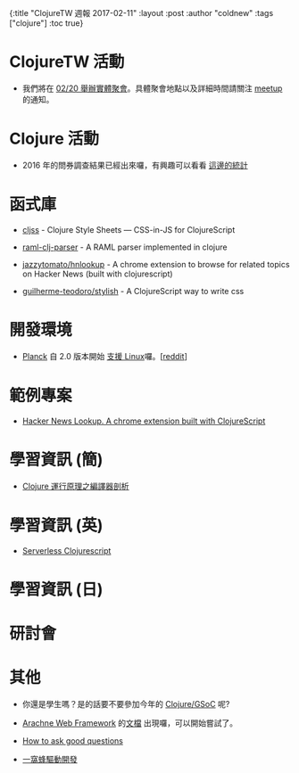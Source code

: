 {:title "ClojureTW 週報 2017-02-11"
:layout :post
:author "coldnew"
:tags  ["clojure"]
:toc true}

# ClojureTW 活動

* 我們將在 [02/20 舉辦實體聚會](https://www.meetup.com/Clojure-tw/events/237312985/)。具體聚會地點以及詳細時間請關注 [meetup](https://www.meetup.com/Clojure-tw/events/237312985/) 的通知。

# Clojure 活動

* 2016 年的問券調查結果已經出來囉，有興趣可以看看 [這邊的統計](http://blog.cognitect.com/blog/2017/1/31/state-of-clojure-2016-results)

# 函式庫

* [cljss](https://github.com/roman01la/cljss) - Clojure Style Sheets — CSS-in-JS for ClojureScript

* [raml-clj-parser](https://github.com/zacyang/raml-clj-parser) - A RAML parser implemented in clojure

* [jazzytomato/hnlookup](https://github.com/jazzytomato/hnlookup) - A chrome extension to browse for related topics on Hacker News (built with clojurescript)

* [guilherme-teodoro/stylish](https://github.com/guilherme-teodoro/stylish) - A ClojureScript way to write css

# 開發環境

* [Planck](https://github.com/mfikes/planck) 自 2.0 版本開始 [支援 Linux](http://blog.fikesfarm.com/posts/2017-02-04-planck-2.html)囉。[[reddit](https://www.reddit.com/r/Clojure/comments/5s2fea/planck_2_now_with_linux_support/)]

# 範例專案

* [Hacker News Lookup. A chrome extension built with ClojureScript](http://jazzytomato.com/hnlookup-chrome-extension-clojurescript/)


# 學習資訊 (簡)

* [Clojure 運行原理之編譯器剖析](http://liujiacai.net/blog/2017/02/05/clojure-compiler-analyze/)

# 學習資訊 (英)

* [Serverless Clojurescript](https://nervous.io/clojurescript/lambda/2017/02/06/serverless-cljs/)


# 學習資訊 (日)


# 研討會

# 其他

* 你還是學生嗎？是的話要不要參加今年的 [Clojure/GSoC](http://clojure-gsoc.org/) 呢?

* [Arachne Web Framework](http://arachne-framework.org/) 的[文檔](http://docs.arachne-framework.org/) 出現囉，可以開始嘗試了。

* [How to ask good questions](https://jvns.ca/blog/good-questions/)

* [一窩蜂驅動開發](https://blog.chunfuchao.com/?p=656&variant=zh-tw)